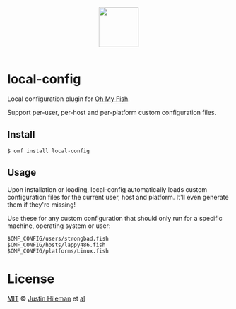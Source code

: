 <div align="center">
  <a href="http://github.com/oh-my-fish/oh-my-fish">
  <img width=90px  src="https://cloud.githubusercontent.com/assets/8317250/8510172/f006f0a4-230f-11e5-98b6-5c2e3c87088f.png">
  </a>
</div>
<br>

# local-config

Local configuration plugin for [Oh My Fish][omf-link].

Support per-user, per-host and per-platform custom configuration files.


## Install

```fish
$ omf install local-config
```


## Usage

Upon installation or loading, local-config automatically loads custom configuration files for the current user, host and platform. It'll even generate them if they're missing!

Use these for any custom configuration that should only run for a specific machine, operating system or user:

```
$OMF_CONFIG/users/strongbad.fish
$OMF_CONFIG/hosts/lappy486.fish
$OMF_CONFIG/platforms/Linux.fish
```


# License

[MIT][mit] © [Justin Hileman][author] et [al][contributors]


[mit]:            http://opensource.org/licenses/MIT
[author]:         http://github.com/bobthecow
[contributors]:   https://github.com/oh-my-fish/pkg-local-config/graphs/contributors
[omf-link]:       https://www.github.com/oh-my-fish/oh-my-fish

[license-badge]:  https://img.shields.io/badge/license-MIT-007EC7.svg?style=flat-square

